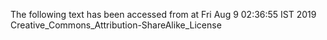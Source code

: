 The following text has been accessed from at Fri Aug 9 02:36:55 IST 2019
Creative_Commons_Attribution-ShareAlike_License
